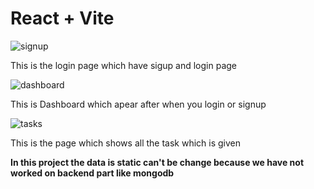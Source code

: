 # React + Vite

![signup](https://github.com/user-attachments/assets/39237f50-0c27-4b07-8187-0eaf6d48a886)

This is the login page which have sigup and login page 


![dashboard](https://github.com/user-attachments/assets/b870c3fb-6d78-43f3-8ba6-a954fbb33b30)

This is Dashboard which apear after when you login or signup


![tasks](https://github.com/user-attachments/assets/c08b822d-3ec7-4f45-9930-af282a3ba02a)

This is the page which shows all the task which is given 


**In this project the data is static can't be change because we have not worked on backend part like mongodb**
